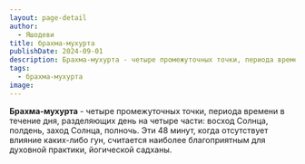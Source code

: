 ```yaml
---
layout: page-detail
author:
  - Яшодеви
title: брахма-мухурта
publishDate: 2024-09-01
description: Брахма-мухурта - четыре промежуточных точки, периода времени в течение дня, разделяющих день на четыре части восход Солнца, полдень, заход Солнца, полночь. Эти 48 минут, когда отсутствует влияние каких-либо гун, считается наиболее благоприятным для духовной практики, йогической садханы.
tags:
  - брахма-мухурта
image:
---
```

**Брахма-мухурта** - четыре промежуточных точки, периода времени в течение дня, разделяющих день на четыре части: восход Солнца, полдень, заход Солнца, полночь. Эти 48 минут, когда отсутствует влияние каких-либо гун, считается наиболее благоприятным для духовной практики, йогической садханы.

